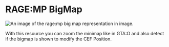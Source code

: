 # RAGE:MP BigMap
<img src="blob:https://imgur.com/cb4652fd-8330-4ab2-8a86-8594d20d7063" alt="An image of the rage:mp big map representation in image." />

With this resource you can zoom the minimap like in GTA:O and also detect if the bigmap is shown to modify the CEF Position. 

